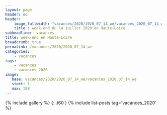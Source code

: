 ```yaml
---
layout: page
header: no
header:
    image_fullwidth: "vacances/2020/2020_07_14_we/vacances_2020_07_14_we_183.jpg"
    title : week-end du 14 juillet 2020 en Haute-Loire
subheadline:  vacances
title: week-end en Haute-Loire
breadcrumb: true
permalink: /vacances/2020/2020_07_14_we
categories:
    - vacances
tags:
    - vacances
    - vacances_2020
image:
   base: vacances/2020/2020_07_14_we/vacances_2020_07_14_we
   start: 1
   max: 198
---
```

{% include gallery %}
{: .t60 }
{% include list-posts tag='vacances_2020' %}
